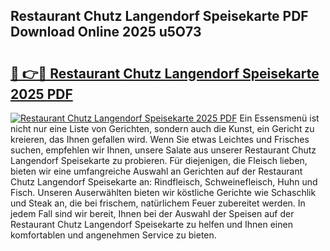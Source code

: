 ## Restaurant Chutz Langendorf Speisekarte PDF Download Online 2025 u5O73

# <h2><a href="http://gc6in5m.nevu.top/?p=Restaurant+Chutz+Langendorf+Speisekarte">🔗 👉🔴 Restaurant Chutz Langendorf Speisekarte 2025 PDF</a></h2>

[![Restaurant Chutz Langendorf Speisekarte 2025 PDF](https://i.imgur.com/dBaPXMq.png)](http://gc6in5m.nevu.top/?p=Restaurant+Chutz+Langendorf+Speisekarte)
Ein Essensmenü ist nicht nur eine Liste von Gerichten, sondern auch die Kunst, ein Gericht zu kreieren, das Ihnen gefallen wird. Wenn Sie etwas Leichtes und Frisches suchen, empfehlen wir Ihnen, unsere Salate aus unserer Restaurant Chutz Langendorf Speisekarte zu probieren. Für diejenigen, die Fleisch lieben, bieten wir eine umfangreiche Auswahl an Gerichten auf der Restaurant Chutz Langendorf Speisekarte an: Rindfleisch, Schweinefleisch, Huhn und Fisch. Unseren Auserwählten bieten wir köstliche Gerichte wie Schaschlik und Steak an, die bei frischem, natürlichem Feuer zubereitet werden. In jedem Fall sind wir bereit, Ihnen bei der Auswahl der Speisen auf der Restaurant Chutz Langendorf Speisekarte zu helfen und Ihnen einen komfortablen und angenehmen Service zu bieten.
